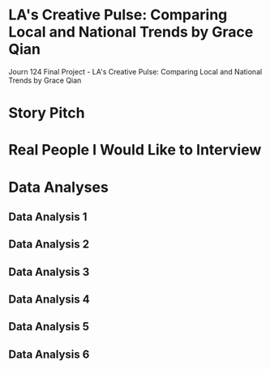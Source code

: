 # LA's Creative Pulse: Comparing Local and National Trends by Grace Qian

Journ 124 Final Project - LA's Creative Pulse: Comparing Local and National Trends by Grace Qian

<h1>Story Pitch</h1>

<h1>Real People I Would Like to Interview</h1>

<h1>Data Analyses</h1>
<h2>Data Analysis 1</h2>
<h2>Data Analysis 2</h2>
<h2>Data Analysis 3</h2>
<h2>Data Analysis 4</h2>
<h2>Data Analysis 5</h2>
<h2>Data Analysis 6</h2>




